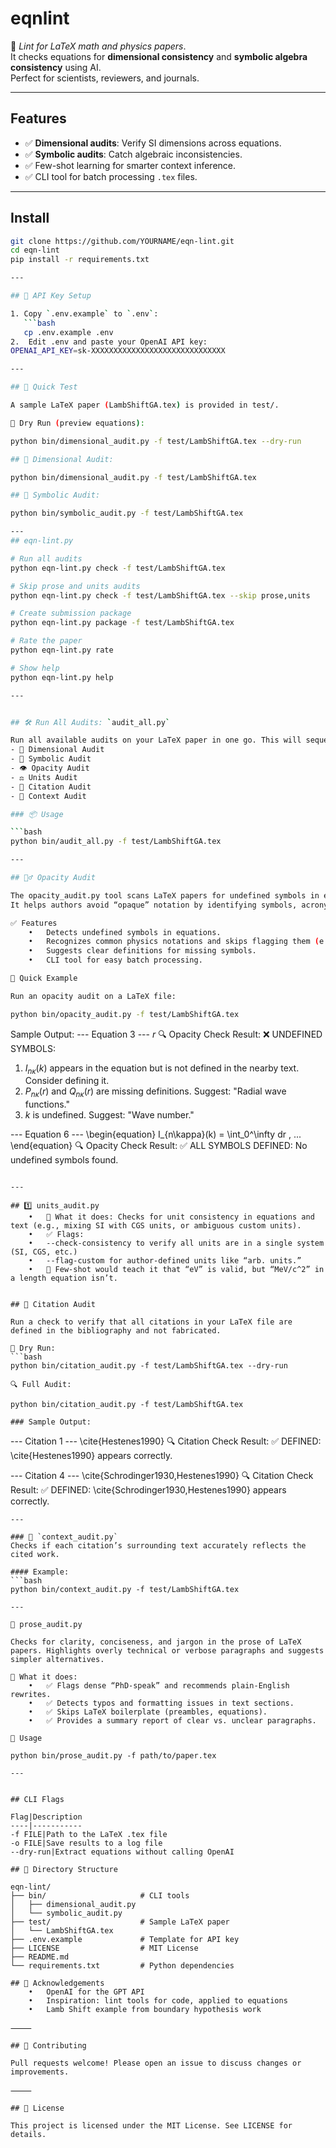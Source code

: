 # eqnlint

🔬 *Lint for LaTeX math and physics papers*.  
It checks equations for **dimensional consistency** and **symbolic algebra consistency** using AI.  
Perfect for scientists, reviewers, and journals.  

---

## Features
- ✅ **Dimensional audits**: Verify SI dimensions across equations.
- ✅ **Symbolic audits**: Catch algebraic inconsistencies.
- ✅ Few-shot learning for smarter context inference.
- ✅ CLI tool for batch processing `.tex` files.

---

## Install
```bash
git clone https://github.com/YOURNAME/eqn-lint.git
cd eqn-lint
pip install -r requirements.txt

---

## 🔑 API Key Setup

1. Copy `.env.example` to `.env`:
   ```bash
   cp .env.example .env
2.	Edit .env and paste your OpenAI API key:
OPENAI_API_KEY=sk-XXXXXXXXXXXXXXXXXXXXXXXXXXXXXX

---

## 🧪 Quick Test

A sample LaTeX paper (LambShiftGA.tex) is provided in test/.

🧹 Dry Run (preview equations):

python bin/dimensional_audit.py -f test/LambShiftGA.tex --dry-run

## 📐 Dimensional Audit:

python bin/dimensional_audit.py -f test/LambShiftGA.tex 

## 🧠 Symbolic Audit:

python bin/symbolic_audit.py -f test/LambShiftGA.tex

---
## eqn-lint.py

# Run all audits
python eqn-lint.py check -f test/LambShiftGA.tex

# Skip prose and units audits
python eqn-lint.py check -f test/LambShiftGA.tex --skip prose,units

# Create submission package
python eqn-lint.py package -f test/LambShiftGA.tex

# Rate the paper
python eqn-lint.py rate

# Show help
python eqn-lint.py help

---


## 🛠️ Run All Audits: `audit_all.py`

Run all available audits on your LaTeX paper in one go. This will sequentially execute:  
- 📐 Dimensional Audit  
- 🧠 Symbolic Audit  
- 👁 Opacity Audit  
- ⚖️ Units Audit  
- 📖 Citation Audit  
- 📝 Context Audit  

### 📦 Usage

```bash
python bin/audit_all.py -f test/LambShiftGA.tex

---

## 🕵️‍♂️ Opacity Audit

The opacity_audit.py tool scans LaTeX papers for undefined symbols in equations and their surrounding context.
It helps authors avoid “opaque” notation by identifying symbols, acronyms, or notations that are used but never explained.

✅ Features
	•	Detects undefined symbols in equations.
	•	Recognizes common physics notations and skips flagging them (e.g., $c$ for speed of light).
	•	Suggests clear definitions for missing symbols.
	•	CLI tool for easy batch processing.

🧪 Quick Example

Run an opacity audit on a LaTeX file:

python bin/opacity_audit.py -f test/LambShiftGA.tex

```
Sample Output:
--- Equation 3 ---
$r$
🔍 Opacity Check Result:
❌ UNDEFINED SYMBOLS: 

1. $I_{n\kappa}(k)$ appears in the equation but is not defined in the nearby text. Consider defining it.  
2. $P_{n\kappa}(r)$ and $Q_{n\kappa}(r)$ are missing definitions. Suggest: "Radial wave functions."  
3. $k$ is undefined. Suggest: "Wave number."  

--- Equation 6 ---
\begin{equation}
I_{n\kappa}(k) = \int_0^\infty dr \, ...
\end{equation}
🔍 Opacity Check Result:
✅ ALL SYMBOLS DEFINED: No undefined symbols found.
```

---

## 1️⃣ units_audit.py
	•	📏 What it does: Checks for unit consistency in equations and text (e.g., mixing SI with CGS units, or ambiguous custom units).
	•	✅ Flags:
	•	--check-consistency to verify all units are in a single system (SI, CGS, etc.)
	•	--flag-custom for author-defined units like “arb. units.”
	•	🧠 Few-shot would teach it that “eV” is valid, but “MeV/c^2” in a length equation isn’t.


## 📑 Citation Audit

Run a check to verify that all citations in your LaTeX file are defined in the bibliography and not fabricated.

🧹 Dry Run:
```bash
python bin/citation_audit.py -f test/LambShiftGA.tex --dry-run

🔍 Full Audit:

python bin/citation_audit.py -f test/LambShiftGA.tex

### Sample Output:
```
--- Citation 1 ---
\cite{Hestenes1990}
🔍 Citation Check Result:
✅ DEFINED: \cite{Hestenes1990} appears correctly.

--- Citation 4 ---
\cite{Schrodinger1930,Hestenes1990}
🔍 Citation Check Result:
✅ DEFINED: \cite{Schrodinger1930,Hestenes1990} appears correctly.
```
---

### 📝 `context_audit.py`
Checks if each citation’s surrounding text accurately reflects the cited work.

#### Example:
```bash
python bin/context_audit.py -f test/LambShiftGA.tex

---

📝 prose_audit.py

Checks for clarity, conciseness, and jargon in the prose of LaTeX papers. Highlights overly technical or verbose paragraphs and suggests simpler alternatives.

📖 What it does:
	•	✅ Flags dense “PhD-speak” and recommends plain-English rewrites.
	•	✅ Detects typos and formatting issues in text sections.
	•	✅ Skips LaTeX boilerplate (preambles, equations).
	•	✅ Provides a summary report of clear vs. unclear paragraphs.

🚀 Usage

python bin/prose_audit.py -f path/to/paper.tex

---


## CLI Flags

Flag|Description
----|-----------
-f FILE|Path to the LaTeX .tex file
-o FILE|Save results to a log file
--dry-run|Extract equations without calling OpenAI

## 📂 Directory Structure

eqn-lint/
├── bin/                     # CLI tools
│   ├── dimensional_audit.py
│   └── symbolic_audit.py
├── test/                    # Sample LaTeX paper
│   └── LambShiftGA.tex
├── .env.example             # Template for API key
├── LICENSE                  # MIT License
├── README.md
└── requirements.txt         # Python dependencies

## 🙏 Acknowledgements
	•	OpenAI for the GPT API
	•	Inspiration: lint tools for code, applied to equations
	•	Lamb Shift example from boundary hypothesis work

⸻

## 🤝 Contributing

Pull requests welcome! Please open an issue to discuss changes or improvements.

⸻

## 📜 License

This project is licensed under the MIT License. See LICENSE for details.


